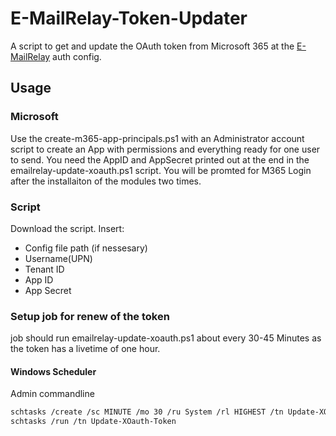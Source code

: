 # E-MailRelay-Token-Updater

A script to get and update the OAuth token from Microsoft 365 at the [E-MailRelay](https://emailrelay.sourceforge.net/) auth config.

## Usage

### Microsoft

Use the create-m365-app-principals.ps1 with an Administrator account script to create an App with permissions and everything ready for one user to send.
You need the AppID and AppSecret printed out at the end in the emailrelay-update-xoauth.ps1 script.
You will be promted for M365 Login after the installaiton of the modules two times.

### Script

Download the script.
Insert:
- Config file path (if nessesary)
- Username(UPN)
- Tenant ID
- App ID
- App Secret

### Setup job for renew of the token

job should run emailrelay-update-xoauth.ps1 about every 30-45 Minutes as the token has a livetime of one hour.

#### Windows Scheduler

Admin commandline

```bash
schtasks /create /sc MINUTE /mo 30 /ru System /rl HIGHEST /tn Update-XOauth-Token /tr "powershell.exe -File '<path to emailrelay-update-xoauth.ps1>'"
schtasks /run /tn Update-XOauth-Token
```
